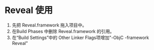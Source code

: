 # Reveal 使用
1. 先把 Reveal.framework 拖入项目中。
2. 在Build Phases 中删除 Reveal.framework 的引用。
3. 在“Build Settings”中的 Other Linker Flags项增加"-ObjC -framework Reveal"